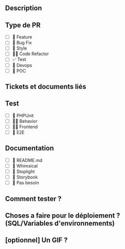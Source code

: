 ## Description

## Type de PR

- [ ] 🍕 Feature
- [ ] 🐛 Bug Fix
- [ ] 🎨 Style
- [ ] 🧑‍💻 Code Refactor
- [ ] ✅ Test
- [ ] 🤖 Devops
- [ ] 🔬 POC

## Tickets et documents liés

## Test

- [ ] 🐘 PHPUnit
- [ ] 🧙‍♂️ Behavior
- [ ] 👨‍🎨 Frontend
- [ ] 🤝 E2E

## Documentation

- [ ] 📜 README.md
- [ ] 📓 Whimsical
- [ ] 🤖 Stoplight
- [ ] 📕 Storybook
- [ ] 🙅 Pas besoin

## Comment tester ?

## Choses a faire pour le déploiement ? (SQL/Variables d'environnements)

## [optionnel] Un GIF ?
